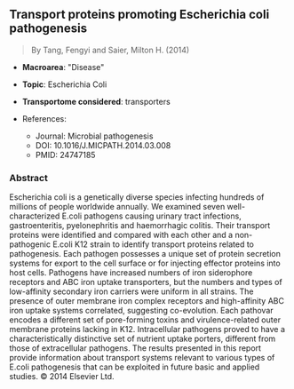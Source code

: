 ## Transport proteins promoting Escherichia coli pathogenesis

> By Tang, Fengyi and Saier, Milton H. (2014)

- **Macroarea**: "Disease"
- **Topic**: Escherichia Coli
- **Transportome considered**: transporters

- References:
  - Journal: Microbial pathogenesis
  - DOI: 10.1016/J.MICPATH.2014.03.008
  - PMID: 24747185

### Abstract

Escherichia coli is a genetically diverse species infecting hundreds of millions of people worldwide annually. We examined seven well-characterized E.coli pathogens causing urinary tract infections, gastroenteritis, pyelonephritis and haemorrhagic colitis. Their transport proteins were identified and compared with each other and a non-pathogenic E.coli K12 strain to identify transport proteins related to pathogenesis. Each pathogen possesses a unique set of protein secretion systems for export to the cell surface or for injecting effector proteins into host cells. Pathogens have increased numbers of iron siderophore receptors and ABC iron uptake transporters, but the numbers and types of low-affinity secondary iron carriers were uniform in all strains. The presence of outer membrane iron complex receptors and high-affinity ABC iron uptake systems correlated, suggesting co-evolution. Each pathovar encodes a different set of pore-forming toxins and virulence-related outer membrane proteins lacking in K12. Intracellular pathogens proved to have a characteristically distinctive set of nutrient uptake porters, different from those of extracellular pathogens. The results presented in this report provide information about transport systems relevant to various types of E.coli pathogenesis that can be exploited in future basic and applied studies. © 2014 Elsevier Ltd.
